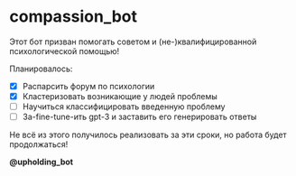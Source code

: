# compassion_bot

Этот бот призван помогать советом и (не-)квалифицированной психологической помощью!

Планировалось:

* [X] Распарсить форум по психологии
* [X] Кластеризовать возникающие у людей проблемы
* [ ] Научиться классифицировать введенную проблему
* [ ] За-fine-tune-ить gpt-3 и заставить его генерировать ответы

Не всё из этого получилось реализовать за эти сроки, но работа будет продолжаться!


**@upholding_bot**


